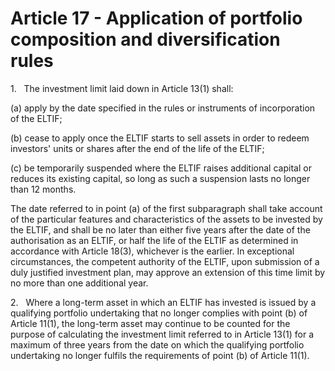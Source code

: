 # Article 17 - Application of portfolio composition and diversification rules


1.   The investment limit laid down in Article 13(1) shall:

(a) apply by the date specified in the rules or instruments of incorporation of the ELTIF;

(b) cease to apply once the ELTIF starts to sell assets in order to redeem investors' units or shares after the end of the life of the ELTIF;

(c) be temporarily suspended where the ELTIF raises additional capital or reduces its existing capital, so long as such a suspension lasts no longer than 12 months.

The date referred to in point (a) of the first subparagraph shall take account of the particular features and characteristics of the assets to be invested by the ELTIF, and shall be no later than either five years after the date of the authorisation as an ELTIF, or half the life of the ELTIF as determined in accordance with Article 18(3), whichever is the earlier. In exceptional circumstances, the competent authority of the ELTIF, upon submission of a duly justified investment plan, may approve an extension of this time limit by no more than one additional year.

2.   Where a long-term asset in which an ELTIF has invested is issued by a qualifying portfolio undertaking that no longer complies with point (b) of Article 11(1), the long-term asset may continue to be counted for the purpose of calculating the investment limit referred to in Article 13(1) for a maximum of three years from the date on which the qualifying portfolio undertaking no longer fulfils the requirements of point (b) of Article 11(1).
